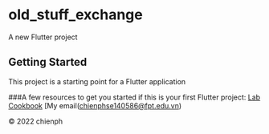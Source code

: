 # old_stuff_exchange
A new Flutter project
## Getting Started
This project is a starting point for a Flutter application

###A few resources to get you started if this is your first Flutter project:
[Lab](https://docs.flutter.dev/get-started/codelab)  
[Cookbook](https://docs.flutter.dev/cookbook)
[My email(chienphse140586@fpt.edu.vn)

© 2022 chienph
 

